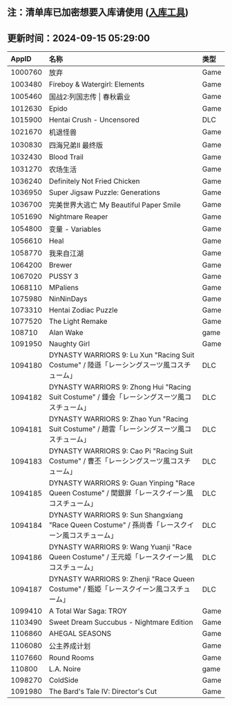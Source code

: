## 注：清单库已加密想要入库请使用 ([入库工具](https://github.com/BlankTMing/ManifestAutoUpdate/releases))

## 更新时间：2024-09-15 05:29:00
| AppID | 名称 | 类型  |
| :-------------------- | :----------------------------- | :----------- |
| 1000760 | 放弃| Game |
| 1003480 | Fireboy & Watergirl: Elements| Game |
| 1005460 | 国战2:列国志传 \| 春秋霸业| Game |
| 1012630 | Epido| Game |
| 1015900 | Hentai Crush - Uncensored| DLC |
| 1021670 | 机退怪兽| Game |
| 1030830 | 四海兄弟II 最终版| Game |
| 1032430 | Blood Trail| Game |
| 1031270 | 农场生活| Game |
| 1036240 | Definitely Not Fried Chicken| Game |
| 1036950 | Super Jigsaw Puzzle: Generations| Game |
| 1036700 | 完美世界大逃亡 My Beautiful Paper Smile| Game |
| 1051690 | Nightmare Reaper| Game |
| 1054800 | 变量 - Variables| Game |
| 1056610 | Heal| Game |
| 1058770 | 我来自江湖| Game |
| 1064200 | Brewer| Game |
| 1067020 | PUSSY 3| Game |
| 1068110 | MPaliens| Game |
| 1075980 | NinNinDays| Game |
| 1073310 | Hentai Zodiac Puzzle| Game |
| 1077520 | The Light Remake| Game |
| 108710 | Alan Wake| game |
| 1091950 | Naughty Girl| Game |
| 1094180 | DYNASTY WARRIORS 9: Lu Xun "Racing Suit Costume" / 陸遜「レーシングスーツ風コスチューム」| DLC |
| 1094182 | DYNASTY WARRIORS 9: Zhong Hui "Racing Suit Costume" / 鍾会「レーシングスーツ風コスチューム」| DLC |
| 1094181 | DYNASTY WARRIORS 9: Zhao Yun "Racing Suit Costume" / 趙雲「レーシングスーツ風コスチューム」| DLC |
| 1094183 | DYNASTY WARRIORS 9: Cao Pi "Racing Suit Costume" / 曹丕「レーシングスーツ風コスチューム」| DLC |
| 1094185 | DYNASTY WARRIORS 9: Guan Yinping "Race Queen Costume" / 関銀屏「レースクイーン風コスチューム」| DLC |
| 1094184 | DYNASTY WARRIORS 9: Sun Shangxiang "Race Queen Costume" / 孫尚香「レースクイーン風コスチューム」| DLC |
| 1094186 | DYNASTY WARRIORS 9: Wang Yuanji "Race Queen Costume" / 王元姫「レースクイーン風コスチューム」| DLC |
| 1094187 | DYNASTY WARRIORS 9: Zhenji "Race Queen Costume" / 甄姫「レースクイーン風コスチューム」| DLC |
| 1099410 | A Total War Saga: TROY| Game |
| 1103490 | Sweet Dream Succubus - Nightmare Edition| Game |
| 1106860 | AHEGAL SEASONS| Game |
| 1106080 | 公主养成计划| Game |
| 1107660 | Round Rooms| Game |
| 110800 | L.A. Noire| game |
| 1098270 | ColdSide| Game |
| 1091980 | The Bard's Tale IV: Director's Cut| Game |
